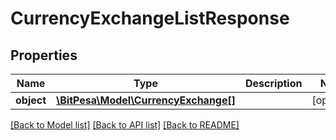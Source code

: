 # CurrencyExchangeListResponse

## Properties
Name | Type | Description | Notes
------------ | ------------- | ------------- | -------------
**object** | [**\BitPesa\Model\CurrencyExchange[]**](CurrencyExchange.md) |  | [optional] 

[[Back to Model list]](../README.md#documentation-for-models) [[Back to API list]](../README.md#documentation-for-api-endpoints) [[Back to README]](../README.md)


